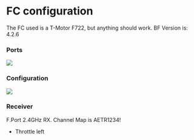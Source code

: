 # FC configuration
The FC used is a T-Motor F722, but anything should work.
BF Version is: 4.2.6

### Ports
![](https://i.imgur.com/1Gxg4fi.png)

### Configuration
![](https://i.imgur.com/e0QRIBP.png)

### Receiver
F.Port 2.4GHz RX.
Channel Map is AETR1234!
 - Throttle left
